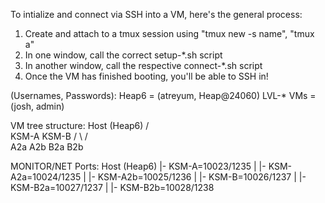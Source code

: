 To intialize and connect via SSH into a VM, here's the general process:
  1) Create and attach to a tmux session using "tmux new -s name", "tmux a"
  2) In one window, call the correct setup-*.sh script
  3) In another window, call the respective connect-*.sh script
  4) Once the VM has finished booting, you'll be able to SSH in!


(Usernames, Passwords):
Heap6 = (atreyum, Heap@24060)
LVL-* VMs = (josh, admin)


VM tree structure:
         Host (Heap6)
        /            \
      KSM-A          KSM-B
     /      \       /     \
  A2a       A2b    B2a    B2b


MONITOR/NET Ports:
Host (Heap6)
|- KSM-A=10023/1235
|  |- KSM-A2a=10024/1235
|  |- KSM-A2b=10025/1236
|
|- KSM-B=10026/1237
|  |- KSM-B2a=10027/1237
|  |- KSM-B2b=10028/1238
